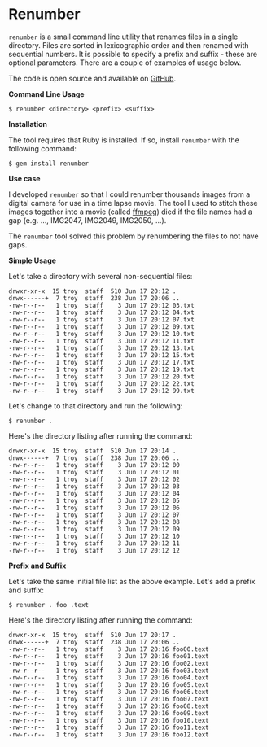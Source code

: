# Renumber

`renumber` is a small command line utility that renames files in a single directory. Files are sorted in
lexicographic order and then renamed with sequential numbers. It is possible to specify a prefix and suffix - these are
optional parameters. There are a couple of examples of usage below.

The code is open source and available on [GitHub](https://github.com/nick-aschenbach/renumber).

**Command Line Usage**

    $ renumber <directory> <prefix> <suffix>

<!-- more -->

**Installation**

The tool requires that Ruby is installed. If so, install `renumber` with the following command:

    $ gem install renumber

**Use case**

I developed `renumber` so that I could renumber thousands images from a digital camera for use in a time lapse movie.
The tool I used to stitch these images together into a movie (called [ffmpeg](https://www.ffmpeg.org/)) died if the file
names had a gap (e.g. ..., IMG2047, IMG2049, IMG2050, ...).

The `renumber` tool solved this problem by renumbering the files to not have gaps.

**Simple Usage**

Let's take a directory with several non-sequential files:

```
drwxr-xr-x  15 troy  staff  510 Jun 17 20:12 .
drwx------+  7 troy  staff  238 Jun 17 20:06 ..
-rw-r--r--   1 troy  staff    3 Jun 17 20:12 03.txt
-rw-r--r--   1 troy  staff    3 Jun 17 20:12 04.txt
-rw-r--r--   1 troy  staff    3 Jun 17 20:12 07.txt
-rw-r--r--   1 troy  staff    3 Jun 17 20:12 09.txt
-rw-r--r--   1 troy  staff    3 Jun 17 20:12 10.txt
-rw-r--r--   1 troy  staff    3 Jun 17 20:12 11.txt
-rw-r--r--   1 troy  staff    3 Jun 17 20:12 13.txt
-rw-r--r--   1 troy  staff    3 Jun 17 20:12 15.txt
-rw-r--r--   1 troy  staff    3 Jun 17 20:12 17.txt
-rw-r--r--   1 troy  staff    3 Jun 17 20:12 19.txt
-rw-r--r--   1 troy  staff    3 Jun 17 20:12 20.txt
-rw-r--r--   1 troy  staff    3 Jun 17 20:12 22.txt
-rw-r--r--   1 troy  staff    3 Jun 17 20:12 99.txt
```

Let's change to that directory and run the following:

    $ renumber .

Here's the directory listing after running the command:

```
drwxr-xr-x  15 troy  staff  510 Jun 17 20:14 .
drwx------+  7 troy  staff  238 Jun 17 20:06 ..
-rw-r--r--   1 troy  staff    3 Jun 17 20:12 00
-rw-r--r--   1 troy  staff    3 Jun 17 20:12 01
-rw-r--r--   1 troy  staff    3 Jun 17 20:12 02
-rw-r--r--   1 troy  staff    3 Jun 17 20:12 03
-rw-r--r--   1 troy  staff    3 Jun 17 20:12 04
-rw-r--r--   1 troy  staff    3 Jun 17 20:12 05
-rw-r--r--   1 troy  staff    3 Jun 17 20:12 06
-rw-r--r--   1 troy  staff    3 Jun 17 20:12 07
-rw-r--r--   1 troy  staff    3 Jun 17 20:12 08
-rw-r--r--   1 troy  staff    3 Jun 17 20:12 09
-rw-r--r--   1 troy  staff    3 Jun 17 20:12 10
-rw-r--r--   1 troy  staff    3 Jun 17 20:12 11
-rw-r--r--   1 troy  staff    3 Jun 17 20:12 12
```

**Prefix and Suffix**

Let's take the same initial file list as the above example. Let's add a prefix and suffix:

    $ renumber . foo .text

Here's the directory listing after running the command:

```
drwxr-xr-x  15 troy  staff  510 Jun 17 20:17 .
drwx------+  7 troy  staff  238 Jun 17 20:06 ..
-rw-r--r--   1 troy  staff    3 Jun 17 20:16 foo00.text
-rw-r--r--   1 troy  staff    3 Jun 17 20:16 foo01.text
-rw-r--r--   1 troy  staff    3 Jun 17 20:16 foo02.text
-rw-r--r--   1 troy  staff    3 Jun 17 20:16 foo03.text
-rw-r--r--   1 troy  staff    3 Jun 17 20:16 foo04.text
-rw-r--r--   1 troy  staff    3 Jun 17 20:16 foo05.text
-rw-r--r--   1 troy  staff    3 Jun 17 20:16 foo06.text
-rw-r--r--   1 troy  staff    3 Jun 17 20:16 foo07.text
-rw-r--r--   1 troy  staff    3 Jun 17 20:16 foo08.text
-rw-r--r--   1 troy  staff    3 Jun 17 20:16 foo09.text
-rw-r--r--   1 troy  staff    3 Jun 17 20:16 foo10.text
-rw-r--r--   1 troy  staff    3 Jun 17 20:16 foo11.text
-rw-r--r--   1 troy  staff    3 Jun 17 20:16 foo12.text
```
